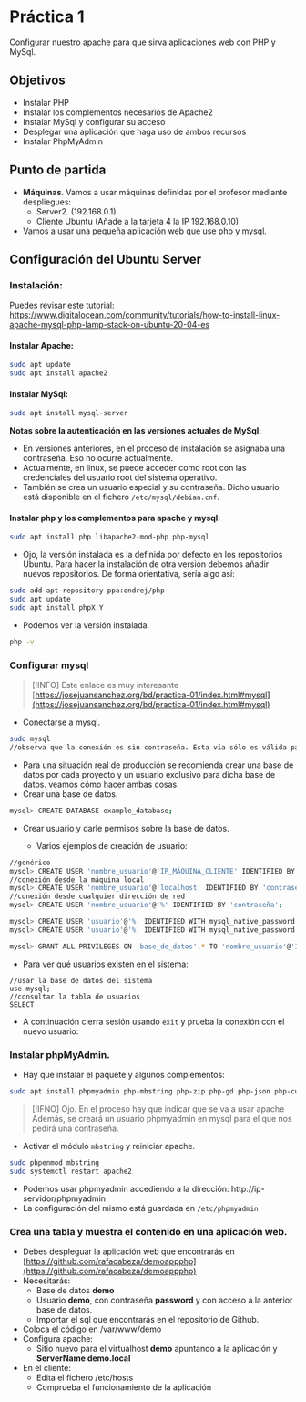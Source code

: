 # Práctica 1

Configurar nuestro apache para que sirva aplicaciones web con PHP y MySql.

## Objetivos

- Instalar PHP
- Instalar los complementos necesarios de Apache2
- Instalar MySql y configurar su acceso
- Desplegar una aplicación que haga uso de ambos recursos
- Instalar PhpMyAdmin

## Punto de partida

- **Máquinas**. Vamos a usar máquinas definidas por el profesor mediante despliegues:
  - Server2. (192.168.0.1)
  - Cliente Ubuntu (Añade a la tarjeta 4 la IP 192.168.0.10)
- Vamos a usar una pequeña aplicación web que use php y mysql.

## Configuración del Ubuntu Server

### Instalación:

Puedes revisar este tutorial: https://www.digitalocean.com/community/tutorials/how-to-install-linux-apache-mysql-php-lamp-stack-on-ubuntu-20-04-es


#### Instalar Apache:

```bash
sudo apt update
sudo apt install apache2
```


#### Instalar MySql:

```bash
sudo apt install mysql-server
```

**Notas sobre la autenticación en las versiones actuales de MySql:**

- En versiones anteriores, en el proceso de instalación se asignaba una contraseña. Eso no ocurre actualmente.
- Actualmente, en linux, se puede acceder como root con las credenciales del usuario root del sistema operativo.
- También se crea un usuario especial y su contraseña. Dicho usuario está disponible en el fichero `/etc/mysql/debian.cnf`.


#### Instalar php y los complementos para apache y mysql:

```bash
sudo apt install php libapache2-mod-php php-mysql
```

  - Ojo, la versión instalada es la definida por defecto en los repositorios Ubuntu. Para hacer la instalación de otra versión debemos añadir nuevos repositorios. De forma orientativa, sería algo así:

```bash
sudo add-apt-repository ppa:ondrej/php
sudo apt update
sudo apt install phpX.Y
```

  - Podemos ver la versión instalada.

```bash
php -v
```

### Configurar mysql

> [!INFO]
> Este enlace es muy interesante [https://josejuansanchez.org/bd/practica-01/index.html#mysql](https://josejuansanchez.org/bd/practica-01/index.html#mysql)


- Conectarse a mysql.

```bash
sudo mysql
//observa que la conexión es sin contraseña. Esta vía sólo es válida para el root.
```

- Para una situación real de producción se recomienda crear una base de datos por cada proyecto y un usuario exclusivo para dicha base de datos. veamos cómo hacer ambas cosas.
- Crear una base de datos.

```bash
mysql> CREATE DATABASE example_database;
```

- Crear usuario y darle permisos sobre la base de datos.

  - Varios ejemplos de creación de usuario:

```bash
//genérico
mysql> CREATE USER 'nombre_usuario'@'IP_MÁQUINA_CLIENTE' IDENTIFIED BY 'contraseña';
//conexión desde la máquina local
mysql> CREATE USER 'nombre_usuario'@'localhost' IDENTIFIED BY 'contraseña';
//conexión desde cualquier dirección de red
mysql> CREATE USER 'nombre_usuario'@'%' IDENTIFIED BY 'contraseña';

mysql> CREATE USER 'usuario'@'%' IDENTIFIED WITH mysql_native_password BY 'password';
mysql> CREATE USER 'usuario'@'%' IDENTIFIED WITH mysql_native_password BY 'password';

mysql> GRANT ALL PRIVILEGES ON 'base_de_datos'.* TO 'nombre_usuario'@'IP_MÁQUINA_CLIENTE';
```

- Para ver qué usuarios existen en el sistema:

```mysql
//usar la base de datos del sistema
use mysql;
//consultar la tabla de usuarios
SELECT 
```

- A continuación cierra sesión usando `exit` y prueba la conexión con el nuevo usuario:

### Instalar phpMyAdmin.

- Hay que instalar el paquete y algunos complementos:

```bash
sudo apt install phpmyadmin php-mbstring php-zip php-gd php-json php-curl

```

> [!IFNO]
> Ojo. En el proceso hay que indicar que se va a usar apache
> Además, se creará un usuario phpmyadmin en mysql para el que nos pedirá una contraseña.

- Activar el módulo `mbstring` y reiniciar apache.

```bash
sudo phpenmod mbstring
sudo systemctl restart apache2
```

- Podemos usar phpmyadmin accediendo a la dirección: http://ip-servidor/phpmyadmin
- La configuración del mismo está guardada en `/etc/phpmyadmin`

### Crea una tabla y muestra el contenido en una aplicación web.

- Debes despleguar la aplicación web que encontrarás en [https://github.com/rafacabeza/demoappphp](https://github.com/rafacabeza/demoappphp)
- Necesitarás:
  - Base de datos **demo**
  - Usuario **demo**, con contraseña **password** y con acceso a la anterior base de datos.
  - Importar el sql que encontrarás en el repositorio de Github.
- Coloca el código en /var/www/demo
- Configura apache:
  - Sitio nuevo para el virtualhost **demo** apuntando a la aplicación y     **ServerName demo.local**
- En el cliente:
  - Edita el fichero /etc/hosts
  - Comprueba el funcionamiento de la aplicación
